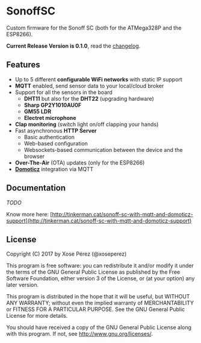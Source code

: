 # SonoffSC

Custom firmware for the Sonoff SC (both for the ATMega328P and the ESP8266).

**Current Release Version is 0.1.0**, read the [changelog](CHANGELOG.md).

## Features

* Up to 5 different **configurable WiFi networks** with static IP support
* **MQTT** enabled, send sensor data to your local/cloud broker
* Support for all the sensors in the board
    * **DHT11** but also for the **DHT22** (upgrading hardware)
    * **Sharp GP2Y1010AU0F**
    * **GM55 LDR**
    * **Electret microphone**
* **Clap monitoring** (switch light on/off clapping your hands)
* Fast asynchronous **HTTP Server**
    * Basic authentication
    * Web-based configuration
    * Websockets-based communication between the device and the browser
* **Over-The-Air** (OTA) updates (only for the ESP8266)
* [**Domoticz**](https://domoticz.com/) integration via MQTT

## Documentation

*TODO*

Know more here: [http://tinkerman.cat/sonoff-sc-with-mqtt-and-domoticz-support](http://tinkerman.cat/sonoff-sc-with-mqtt-and-domoticz-support)

## License

Copyright (C) 2017 by Xose Pérez (@xoseperez)

This program is free software: you can redistribute it and/or modify
it under the terms of the GNU General Public License as published by
the Free Software Foundation, either version 3 of the License, or
(at your option) any later version.

This program is distributed in the hope that it will be useful,
but WITHOUT ANY WARRANTY; without even the implied warranty of
MERCHANTABILITY or FITNESS FOR A PARTICULAR PURPOSE.  See the
GNU General Public License for more details.

You should have received a copy of the GNU General Public License
along with this program.  If not, see <http://www.gnu.org/licenses/>.
